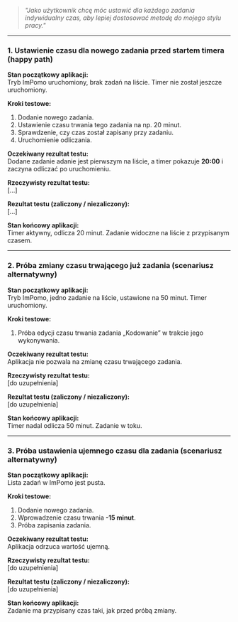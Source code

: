 > _"Jako użytkownik chcę móc ustawić dla każdego zadania indywidualny czas, aby lepiej dostosować metodę do mojego stylu pracy."_

---

### **1. Ustawienie czasu dla nowego zadania przed startem timera (happy path)**

**Stan początkowy aplikacji:**  
Tryb ImPomo uruchomiony, brak zadań na liście. Timer nie został jeszcze uruchomiony.

**Kroki testowe:**
1. Dodanie nowego zadania.
2. Ustawienie czasu trwania tego zadania na np. 20 minut.
3. Sprawdzenie, czy czas został zapisany przy zadaniu.
4. Uruchomienie odliczania.

**Oczekiwany rezultat testu:**  
Dodane zadanie adanie jest pierwszym na liście, a timer pokazuje **20:00** i zaczyna odliczać po uruchomieniu.

**Rzeczywisty rezultat testu:**  
[...]

**Rezultat testu (zaliczony / niezaliczony):**  
[...]

**Stan końcowy aplikacji:**  
Timer aktywny, odlicza 20 minut. Zadanie widoczne na liście z przypisanym czasem.

---

### **2. Próba zmiany czasu trwającego już zadania (scenariusz alternatywny)**

**Stan początkowy aplikacji:**  
Tryb ImPomo, jedno zadanie na liście, ustawione na 50 minut. Timer uruchomiony.

**Kroki testowe:**
1. Próba edycji czasu trwania zadania „Kodowanie” w trakcie jego wykonywania.

**Oczekiwany rezultat testu:**  
Aplikacja nie pozwala na zmianę czasu trwającego zadania.

**Rzeczywisty rezultat testu:**  
[do uzupełnienia]

**Rezultat testu (zaliczony / niezaliczony):**  
[do uzupełnienia]

**Stan końcowy aplikacji:**  
Timer nadal odlicza 50 minut. Zadanie w toku.

---

### **3. Próba ustawienia ujemnego czasu dla zadania (scenariusz alternatywny)**

**Stan początkowy aplikacji:**  
Lista zadań w ImPomo jest pusta.

**Kroki testowe:**
1. Dodanie nowego zadania.
2. Wprowadzenie czasu trwania **-15 minut**.
3. Próba zapisania zadania.

**Oczekiwany rezultat testu:**  
Aplikacja odrzuca wartość ujemną.

**Rzeczywisty rezultat testu:**  
[do uzupełnienia]

**Rezultat testu (zaliczony / niezaliczony):**  
[do uzupełnienia]

**Stan końcowy aplikacji:**  
Zadanie ma przypisany czas taki, jak przed próbą zmiany.
